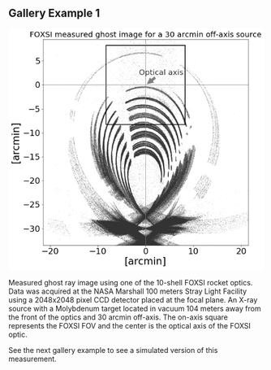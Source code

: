 Gallery Example 1
-----------------

![](gallery_example1.png)

Measured ghost ray image using one of the 10-shell FOXSI rocket optics. 
Data was acquired at the NASA Marshall 100 meters Stray Light Facility using a 
2048x2048 pixel CCD detector placed at the focal plane. An X-ray source with a 
Molybdenum target located in vacuum 104 meters away from the front of the 
optics and 30 arcmin off-axis. 
The on-axis square represents the FOXSI FOV and the center is the optical axis
of the FOXSI optic.

See the next gallery example to see a simulated version of this measurement.
